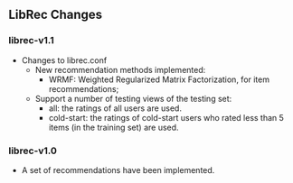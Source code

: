 ## LibRec Changes 

### librec-v1.1

* Changes to librec.conf
    * New recommendation methods implemented: 
        * WRMF: Weighted Regularized Matrix Factorization, for item recommendations;  
    * Support a number of testing views of the testing set:
        * all: the ratings of all users are used. 
        * cold-start: the ratings of cold-start users who rated less than 5 items (in the training set) are used.

### librec-v1.0

* A set of recommendations have been implemented. 
